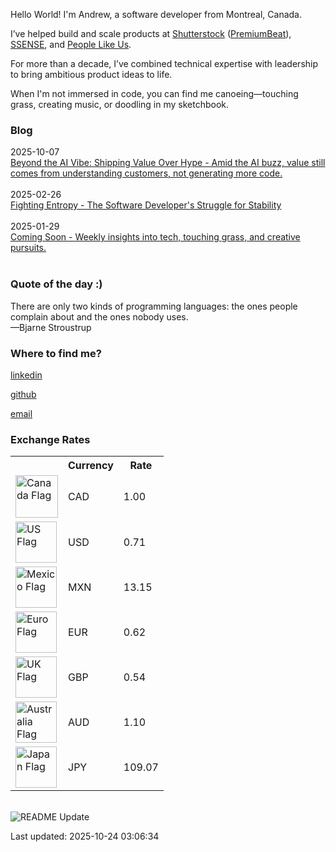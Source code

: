 
<p>Hello World! I'm Andrew, a software developer from Montreal, Canada.</p>

<p>I’ve helped build and scale products at <a href="https://www.shutterstock.com" target="_blank">Shutterstock</a> (<a href="https://www.premiumbeat.com" target="_blank">PremiumBeat</a>), <a href="https://www.ssense.com" target="_blank">SSENSE</a>, and <a href="https://www.peoplelikeus.ca" target="_blank">People Like Us</a>.</p>

<p>For more than a decade, I’ve combined technical expertise with leadership to bring ambitious product ideas to life.</p>

<p> When I'm not immersed in code, you can find me canoeing—touching grass, creating music, or doodling in my sketchbook.</p>

<h3>Blog</h3>
 2025-10-07
<br />
<a href="https://www.apl.directory/blog/beyond-the-ai-vibe" target="_blank">
Beyond the AI Vibe: Shipping Value Over Hype - Amid the AI buzz, value still comes from understanding customers, not generating more code.</a>
<br />
<br />
 2025-02-26
<br />
<a href="https://www.apl.directory/blog/fighting-entropy" target="_blank">
Fighting Entropy - The Software Developer's Struggle for Stability</a>
<br />
<br />
 2025-01-29
<br />
<a href="https://www.apl.directory/blog/coming-soon" target="_blank">
Coming Soon - Weekly insights into tech, touching grass, and creative pursuits.</a>
<br />
<br />

<h3>Quote of the day :)</h3>
<text
  >There are only two kinds of programming languages: the ones people complain about and the ones nobody uses.<br />
  —Bjarne Stroustrup</text
>
<h3>Where to find me?</h3>
<p>
  
  <a href="https://www.linkedin.com/in/andrewperks" target="_blank">linkedin</a><br />
  
  <a href="https://github.com/apl9000" target="_blank">github</a><br />
  
  <a href="mailto:ceo@apl.directory" target="_blank">email</a><br />
  
</p>
<h3>Exchange Rates</h3>
<table>
  <tr>
    <th></th>
    <th>Currency</th>
    <th>Rate</th>
    <!-- <th>YTD % Change </th> -->
  </tr>
  <tr>
    <td>
      <img
        alt="Canada Flag"
        width="68"
        src="https://upload.wikimedia.org/wikipedia/commons/thumb/d/d9/Flag_of_Canada_%28Pantone%29.svg/2880px-Flag_of_Canada_%28Pantone%29.svg.png"
      />
    </td>
    <td>CAD</td>
    <td>1.00</td>
  </tr>
  <tr>
    <td>
      <img
        alt="US Flag"
        width="66"
        src="https://upload.wikimedia.org/wikipedia/en/thumb/a/a4/Flag_of_the_United_States.svg/1600px-Flag_of_the_United_States.svg.png?20151118161041"
      />
    </td>
    <td>USD</td>
    <td>0.71</td>
  </tr>
  <tr>
    <td>
      <img
        alt="Mexico Flag"
        width="66"
        src="https://upload.wikimedia.org/wikipedia/commons/thumb/f/fc/Flag_of_Mexico.svg/2560px-Flag_of_Mexico.svg.png"
      />
    </td>
    <td>MXN</td>
    <td>13.15</td>
  </tr>
  <tr>
    <td>
      <img
        alt="Euro Flag"
        width="66"
        src="https://upload.wikimedia.org/wikipedia/commons/thumb/b/b7/Flag_of_Europe.svg/2560px-Flag_of_Europe.svg.png"
      />
    </td>
    <td>EUR</td>
    <td>0.62</td>
  </tr>
  <tr>
    <td>
      <img
        alt="UK Flag"
        width="66"
        src="https://upload.wikimedia.org/wikipedia/en/thumb/a/ae/Flag_of_the_United_Kingdom.svg/1920px-Flag_of_the_United_Kingdom.svg.png"
      />
    </td>
    <td>GBP</td>
    <td>0.54</td>
  </tr>
  <tr>
    <td>
      <img
        alt="Australia Flag"
        width="66"
        src="https://upload.wikimedia.org/wikipedia/commons/thumb/8/88/Flag_of_Australia_%28converted%29.svg/2560px-Flag_of_Australia_%28converted%29.svg.png"
      />
    </td>
    <td>AUD</td>
    <td>1.10</td>
  </tr>
  <tr>
    <td>
      <img
        alt="Japan Flag"
        width="66"
        src="https://upload.wikimedia.org/wikipedia/en/thumb/9/9e/Flag_of_Japan.svg/1920px-Flag_of_Japan.svg.png"
      />
    </td>
    <td>JPY</td>
    <td>109.07</td>
  </tr>
</table>
<br />
<img
  alt="README Update"
  src="https://github.com/apl9000/apl9000/actions/workflows/readme_update.yaml/badge.svg"
/>
<p>Last updated: 2025-10-24 03:06:34</p>
